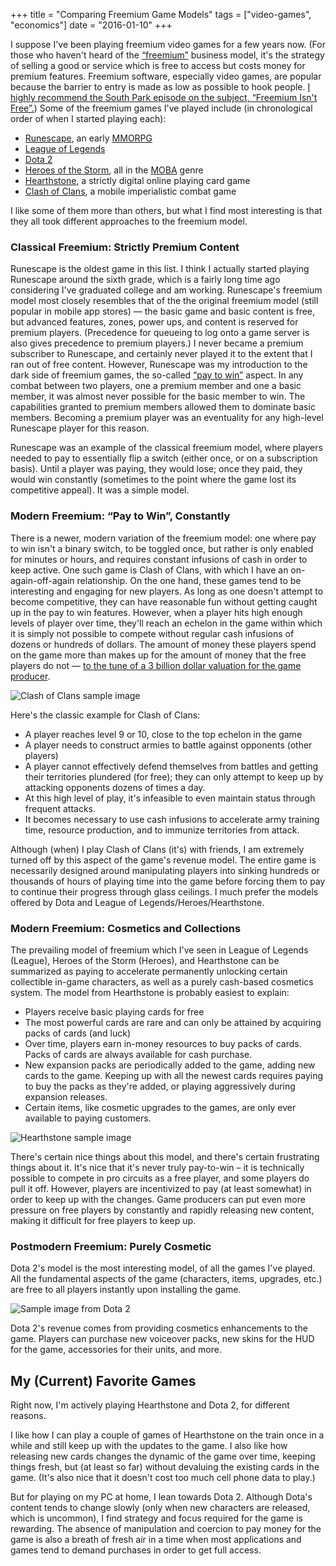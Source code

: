 +++
title = "Comparing Freemium Game Models"
tags = ["video-games", "economics"]
date = "2016-01-10"
+++


I suppose I've been playing freemium
video games for a few years now.
(For those who haven't heard of the
[&ldquo;freemium&rdquo;](https://en.wikipedia.org/wiki/Freemium) business
model, it's the strategy of selling a good
or service which is free to access but costs money for premium
features. Freemium software, especially video games, are popular
because the barrier to entry is made as low as possible to hook
people.
[I highly recommend the South Park episode on the subject, &ldquo;Freemium Isn't Free&rdquo;.](http://southpark.cc.com/full-episodes/s18e06-freemium-isnt-free))
Some of the freemium games I've played include (in chronological order of when I started playing each):

- [Runescape](runescape.com), an early [MMORPG](https://en.wikipedia.org/wiki/Massively_multiplayer_online_role-playing_game)
- [League of Legends](leagueoflegends.com)
- [Dota 2](dota2.com)
- [Heroes of the Storm](us.battle.net/heroes/en), all in the
  [MOBA](https://en.wikipedia.org/wiki/Multiplayer_online_battle_arena) genre
- [Hearthstone](us.battle.net/hearthstone/en/), a strictly digital online
  playing card game
- [Clash of Clans](clashofclans.com), a mobile imperialistic combat game

I like some of them more than others, but what I find most interesting
is that they all took different approaches to the freemium model.

### Classical Freemium: Strictly Premium Content

Runescape is the oldest game in this list. I think I actually started playing
Runescape around the sixth grade, which is a fairly long time ago considering
I've graduated college and am working. Runescape's freemium model most closely
resembles that of the the original freemium model (still popular in mobile
app stores) &mdash; the basic game and basic content is free, but advanced
features, zones, power ups, and content is reserved for premium players.
(Precedence for queueing to log onto a game server is also gives precedence
to premium players.) I never became a premium subscriber to Runescape,
and certainly never played it to the extent that I ran out of free content.
However, Runescape was my introduction to the dark side of freemium
games, the so-called
[&ldquo;pay to win&rdquo;](http://www.urbandictionary.com/define.php?term=pay-to-win) aspect. In any combat between two players, one a premium member
and one a basic member, it was almost never possible for the basic member
to win. The capabilities granted to premium members allowed them to dominate
basic members. Becoming a premium player was an eventuality for any high-level
Runescape player for this reason.

Runescape was an example of the classical freemium model, where players needed
to pay to essentially flip a switch (either once, or on a subscription basis).
Until a player was paying, they would lose; once they paid, they would win
constantly (sometimes to the point where the game lost its competitive appeal).
It was a simple model.

### Modern Freemium: &ldquo;Pay to Win&rdquo;, Constantly

There is a newer, modern variation of the freemium model: one where
pay to win isn't a binary switch, to be toggled once, but rather is
only enabled for minutes or hours, and requires constant infusions
of cash in order to keep active. One such game is Clash of Clans, with
which I have an on-again-off-again relationship. On the one hand, these
games tend to be interesting and engaging for new players. As long
as one doesn't attempt to become competitive, they can have reasonable
fun without getting caught up in the pay to win features. However, when
a player hits high enough levels of player over time,
they'll reach an echelon in the game within which it is
simply not possible to compete without regular cash infusions of dozens
or hundreds of dollars. The amount of money these players spend on the game
more than makes up for the amount of money that the free players do not
&mdash;
[to the tune of a 3 billion dollar valuation for the game producer](http://www.bloomberg.com/news/articles/2013-10-16/supercell-beats-angry-birds-from-obscurity-to-3-billion-value).

![Clash of Clans sample image](/img/clash-of-clans-sample.jpg)

Here's the classic example for Clash of Clans:

- A player reaches level 9 or 10, close to the top echelon in the game
- A player needs to construct armies to battle against opponents (other players)
- A player cannot effectively defend themselves from battles and getting
  their territories plundered (for free); they can only attempt to keep
  up by attacking opponents dozens of times a day.
- At this high level of play, it's infeasible to even maintain status
  through frequent attacks. 
- It becomes necessary to use cash infusions to
  accelerate army training time, resource production, and to immunize
  territories from attack.

Although (when) I play Clash of Clans (it's) with friends, I am extremely
turned off by this aspect of the game's revenue model. The entire game is
necessarily designed around manipulating players into sinking hundreds or
thousands of hours of playing time into the game before forcing them
to pay to continue their progress through glass ceilings. I much prefer
the models offered by Dota and League of Legends/Heroes/Hearthstone.

### Modern Freemium: Cosmetics and Collections

The prevailing model of freemium which I've seen in League of Legends (League),
Heroes of the Storm (Heroes), and Hearthstone can be summarized
as paying to accelerate permanently unlocking certain collectible in-game
characters, as well as a purely cash-based cosmetics system. The model
from Hearthstone is probably easiest to explain:

- Players receive basic playing cards for free
- The most powerful cards are rare and can only be attained by acquiring
  packs of cards (and luck)
- Over time, players earn in-money resources to buy packs of cards. Packs
  of cards are always available for cash purchase.
- New expansion packs are periodically added to the game, adding new cards
  to the game. Keeping up with all the newest cards requires paying to buy
  the packs as they're added, or playing aggressively during expansion
  releases.
- Certain items, like cosmetic upgrades to the games, are only ever available
  to paying customers.

![Hearthstone sample image](/img/hearthstone-vanilla-shaman-vs-paladin.jpg)

There's certain nice things about this model, and there's certain frustrating
things about it. It's nice that it's never truly pay-to-win &ndash; it is
technically possible to compete in pro circuits as a free player, and some
players do pull it off.
However, players are incentivized to pay (at least
somewhat) in order to keep up with the changes. Game producers can put 
even more pressure
on free players by constantly and rapidly releasing new content, making it difficult for free players to keep up.

### Postmodern Freemium: Purely Cosmetic

Dota 2's model is the most interesting model, of all the games I've played.
All the fundamental aspects of the game (characters,
items, upgrades, etc.) are free to all players instantly upon installing the game.

![Sample image from Dota 2](/img/dota2-sample.jpg)

Dota 2's revenue comes from providing cosmetics enhancements to the game.
Players can purchase new voiceover packs, new skins for the HUD for the game,
accessories for their units, and more.

## My (Current) Favorite Games

Right now, I'm actively playing Hearthstone and Dota 2, for different reasons.

I like how I can play a couple of games of Hearthstone on the
train once in a while and still keep up with the updates to the game.
I also like how releasing new cards changes the dynamic of the game over time,
keeping things fresh, but (at least so far) without devaluing the existing
cards in the game.
(It's also nice that it doesn't cost too much cell phone data to play.)

But for playing on my PC at home, I lean towards Dota 2. Although Dota's
content tends to change slowly (only when new characters are released, which
is uncommon), I find strategy and focus required for the game is rewarding.
The absence of manipulation and coercion to pay money for the game is also
a breath of fresh air in a time when most applications and games tend to
demand purchases in order to get full access.
